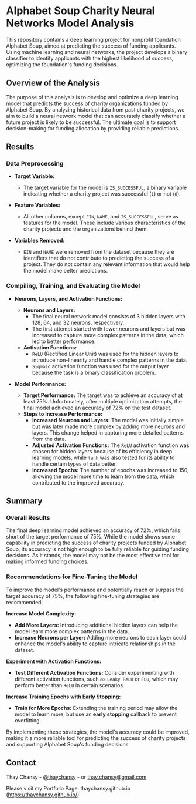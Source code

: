 # Alphabet Soup Charity Neural Networks Model Analysis
This repository contains a deep learning project for nonprofit foundation Alphabet Soup, aimed at predicting the success of funding applicants. Using machine learning and neural networks, the project develops a binary classifier to identify applicants with the highest likelihood of success, optimizing the foundation's funding decisions.

## Overview of the Analysis

The purpose of this analysis is to develop and optimize a deep learning model that predicts the success of charity organizations funded by Alphabet Soup. By analyzing historical data from past charity projects, we aim to build a neural network model that can accurately classify whether a future project is likely to be successful. The ultimate goal is to support decision-making for funding allocation by providing reliable predictions.

## Results

### Data Preprocessing

- **Target Variable:**
  - The target variable for the model is `IS_SUCCESSFUL`, a binary variable indicating whether a charity project was successful (`1`) or not (`0`).

- **Feature Variables:**
  - All other columns, except `EIN`, `NAME`, and `IS_SUCCESSFUL`, serve as features for the model. These include various characteristics of the charity projects and the organizations behind them.

- **Variables Removed:**
  - `EIN` and `NAME` were removed from the dataset because they are identifiers that do not contribute to predicting the success of a project. They do not contain any relevant information that would help the model make better predictions.

### Compiling, Training, and Evaluating the Model

- **Neurons, Layers, and Activation Functions:**
  - **Neurons and Layers:**
    - The final neural network model consists of 3 hidden layers with 128, 64, and 32 neurons, respectively.
    - The first attempt started with fewer neurons and layers but was increased to capture more complex patterns in the data, which led to better performance.
  - **Activation Functions:**
    - `ReLU` (Rectified Linear Unit) was used for the hidden layers to introduce non-linearity and handle complex patterns in the data.
    - `Sigmoid` activation function was used for the output layer because the task is a binary classification problem.

- **Model Performance:**
  - **Target Performance:** The target was to achieve an accuracy of at least 75%. Unfortunately, after multiple optimization attempts, the final model achieved an accuracy of 72% on the test dataset.
  - **Steps to Increase Performance:**
    - **Increased Neurons and Layers:** The model was initially simple but was later made more complex by adding more neurons and layers. This change helped in capturing more detailed patterns from the data.
    - **Adjusted Activation Functions:** The `ReLU` activation function was chosen for hidden layers because of its efficiency in deep learning models, while `tanh` was also tested for its ability to handle certain types of data better.
    - **Increased Epochs:** The number of epochs was increased to 150, allowing the model more time to learn from the data, which contributed to the improved accuracy.

## Summary

### Overall Results

The final deep learning model achieved an accuracy of 72%, which falls short of the target performance of 75%. While the model shows some capability in predicting the success of charity projects funded by Alphabet Soup, its accuracy is not high enough to be fully reliable for guiding funding decisions. As it stands, the model may not be the most effective tool for making informed funding choices.

### Recommendations for Fine-Tuning the Model

To improve the model's performance and potentially reach or surpass the target accuracy of 75%, the following fine-tuning strategies are recommended:

 **Increase Model Complexity:**
   - **Add More Layers:** Introducing additional hidden layers can help the model learn more complex patterns in the data.
   - **Increase Neurons per Layer:** Adding more neurons to each layer could enhance the model's ability to capture intricate relationships in the dataset.

**Experiment with Activation Functions:**
   - **Test Different Activation Functions:** Consider experimenting with different activation functions, such as `Leaky ReLU` or `ELU`, which may perform better than `ReLU` in certain scenarios.

**Increase Training Epochs with Early Stopping:**
   - **Train for More Epochs:** Extending the training period may allow the model to learn more, but use an **early stopping** callback to prevent overfitting.


By implementing these strategies, the model's accuracy could be improved, making it a more reliable tool for predicting the success of charity projects and supporting Alphabet Soup's funding decisions.

## Contact

Thay Chansy - [@thaychansy](https://twitter.com/thaychansy) - or thay.chansy@gmail.com


Please visit my Portfolio Page: thaychansy.github.io (https://thaychansy.github.io/)


